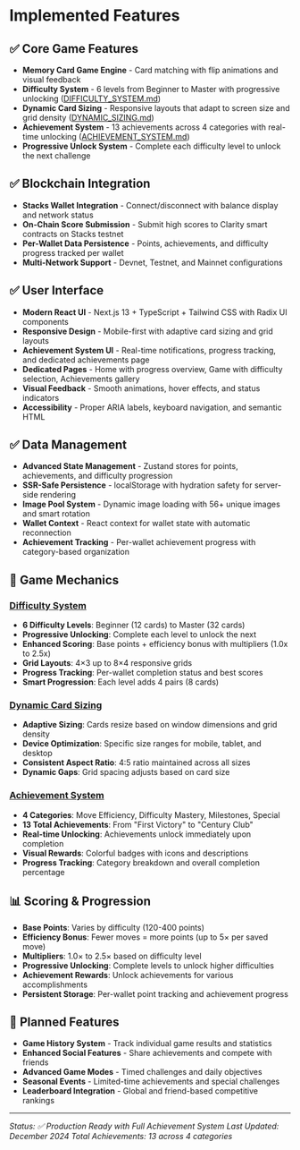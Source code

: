 # Implemented Features

## ✅ Core Game Features
- **Memory Card Game Engine** - Card matching with flip animations and visual feedback
- **Difficulty System** - 6 levels from Beginner to Master with progressive unlocking ([DIFFICULTY_SYSTEM.md](DIFFICULTY_SYSTEM.md))
- **Dynamic Card Sizing** - Responsive layouts that adapt to screen size and grid density ([DYNAMIC_SIZING.md](DYNAMIC_SIZING.md))
- **Achievement System** - 13 achievements across 4 categories with real-time unlocking ([ACHIEVEMENT_SYSTEM.md](ACHIEVEMENT_SYSTEM.md))
- **Progressive Unlock System** - Complete each difficulty level to unlock the next challenge

## ✅ Blockchain Integration
- **Stacks Wallet Integration** - Connect/disconnect with balance display and network status
- **On-Chain Score Submission** - Submit high scores to Clarity smart contracts on Stacks testnet
- **Per-Wallet Data Persistence** - Points, achievements, and difficulty progress tracked per wallet
- **Multi-Network Support** - Devnet, Testnet, and Mainnet configurations

## ✅ User Interface
- **Modern React UI** - Next.js 13 + TypeScript + Tailwind CSS with Radix UI components
- **Responsive Design** - Mobile-first with adaptive card sizing and grid layouts
- **Achievement System UI** - Real-time notifications, progress tracking, and dedicated achievements page
- **Dedicated Pages** - Home with progress overview, Game with difficulty selection, Achievements gallery
- **Visual Feedback** - Smooth animations, hover effects, and status indicators
- **Accessibility** - Proper ARIA labels, keyboard navigation, and semantic HTML

## ✅ Data Management
- **Advanced State Management** - Zustand stores for points, achievements, and difficulty progression
- **SSR-Safe Persistence** - localStorage with hydration safety for server-side rendering
- **Image Pool System** - Dynamic image loading with 56+ unique images and smart rotation
- **Wallet Context** - React context for wallet state with automatic reconnection
- **Achievement Tracking** - Per-wallet achievement progress with category-based organization

## 🎯 Game Mechanics

### [Difficulty System](./DIFFICULTY_SYSTEM.md)
- **6 Difficulty Levels**: Beginner (12 cards) to Master (32 cards)
- **Progressive Unlocking**: Complete each level to unlock the next
- **Enhanced Scoring**: Base points + efficiency bonus with multipliers (1.0x to 2.5x)
- **Grid Layouts**: 4×3 up to 8×4 responsive grids
- **Progress Tracking**: Per-wallet completion status and best scores
- **Smart Progression**: Each level adds 4 pairs (8 cards)

### [Dynamic Card Sizing](./DYNAMIC_SIZING.md)
- **Adaptive Sizing**: Cards resize based on window dimensions and grid density
- **Device Optimization**: Specific size ranges for mobile, tablet, and desktop
- **Consistent Aspect Ratio**: 4:5 ratio maintained across all sizes
- **Dynamic Gaps**: Grid spacing adjusts based on card size

### [Achievement System](./ACHIEVEMENT_SYSTEM.md)
- **4 Categories**: Move Efficiency, Difficulty Mastery, Milestones, Special
- **13 Total Achievements**: From "First Victory" to "Century Club"
- **Real-time Unlocking**: Achievements unlock immediately upon completion
- **Visual Rewards**: Colorful badges with icons and descriptions
- **Progress Tracking**: Category breakdown and overall completion percentage

## 📊 Scoring & Progression
- **Base Points**: Varies by difficulty (120-400 points)
- **Efficiency Bonus**: Fewer moves = more points (up to 5× per saved move)
- **Multipliers**: 1.0× to 2.5× based on difficulty level
- **Progressive Unlocking**: Complete levels to unlock higher difficulties
- **Achievement Rewards**: Unlock achievements for various accomplishments
- **Persistent Storage**: Per-wallet point tracking and achievement progress

## 🔄 Planned Features
- **Game History System** - Track individual game results and statistics
- **Enhanced Social Features** - Share achievements and compete with friends
- **Advanced Game Modes** - Timed challenges and daily objectives
- **Seasonal Events** - Limited-time achievements and special challenges
- **Leaderboard Integration** - Global and friend-based competitive rankings

---

*Status: ✅ Production Ready with Full Achievement System*
*Last Updated: December 2024*
*Total Achievements: 13 across 4 categories*